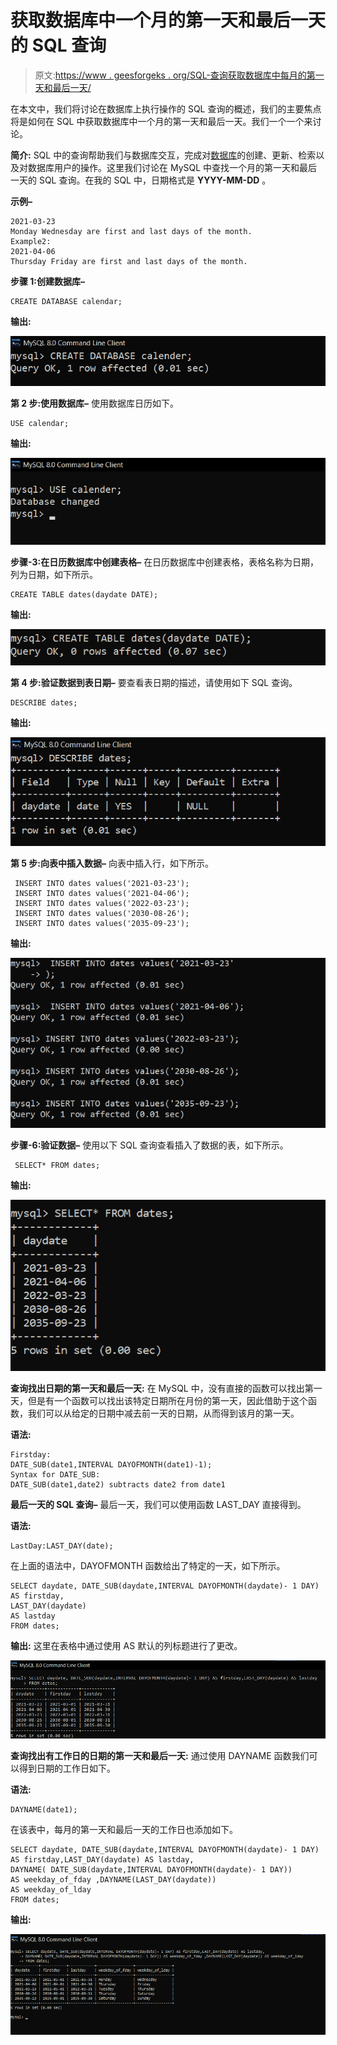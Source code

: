 # 获取数据库中一个月的第一天和最后一天的 SQL 查询

> 原文:[https://www . geesforgeks . org/SQL-查询获取数据库中每月的第一天和最后一天/](https://www.geeksforgeeks.org/sql-query-to-get-first-and-last-day-of-a-month-in-a-database/)

在本文中，我们将讨论在数据库上执行操作的 SQL 查询的概述，我们的主要焦点将是如何在 SQL 中获取数据库中一个月的第一天和最后一天。我们一个一个来讨论。

**简介:**
SQL 中的查询帮助我们与数据库交互，完成对[数据库](https://www.geeksforgeeks.org/introduction-of-dbms-database-management-system-set-1/)的创建、更新、检索以及对数据库用户的操作。这里我们讨论在 MySQL 中查找一个月的第一天和最后一天的 SQL 查询。在我的 SQL 中，日期格式是 **YYYY-MM-DD** 。

**示例–**

```
2021-03-23
Monday Wednesday are first and last days of the month.
Example2:
2021-04-06
Thursday Friday are first and last days of the month.
```

**步骤 1:创建数据库–**

```
CREATE DATABASE calendar;
```

**输出:**

![](img/04b802d49d3e27c6017c904cf4ad58da.png)

**第 2 步:使用数据库–**
使用数据库日历如下。

```
USE calendar;
```

**输出:**

![](img/7d2e823e532fa031ca16899ad4227c23.png)

**步骤-3:在日历数据库中创建表格–**
在日历数据库中创建表格，表格名称为日期，列为日期，如下所示。

```
CREATE TABLE dates(daydate DATE);
```

**输出:**

![](img/cf1a55909242a838acfcadefaf41f3c0.png)

**第 4 步:验证数据到表日期–**
要查看表日期的描述，请使用如下 SQL 查询。

```
DESCRIBE dates;
```

**输出:**

![](img/395b63d0d3442eeb34dc5d7ec63f098f.png)

**第 5 步:向表中插入数据–**
向表中插入行，如下所示。

```
 INSERT INTO dates values('2021-03-23');
 INSERT INTO dates values('2021-04-06');
 INSERT INTO dates values('2022-03-23');
 INSERT INTO dates values('2030-08-26');
 INSERT INTO dates values('2035-09-23');
```

**输出:**

![](img/a98b74e893c015459bf5d28c5d2169a9.png)

**步骤-6:验证数据–**
使用以下 SQL 查询查看插入了数据的表，如下所示。

```
 SELECT* FROM dates;
```

**输出:**

![](img/17a60874d26344c7d4c051cfa1f520ec.png)

**查询找出日期的第一天和最后一天:**
在 MySQL 中，没有直接的函数可以找出第一天，但是有一个函数可以找出该特定日期所在月份的第一天，因此借助于这个函数，我们可以从给定的日期中减去前一天的日期，从而得到该月的第一天。

**语法:**

```
Firstday:
DATE_SUB(date1,INTERVAL DAYOFMONTH(date1)-1);
Syntax for DATE_SUB:
DATE_SUB(date1,date2) subtracts date2 from date1
```

**最后一天的 SQL 查询–**
最后一天，我们可以使用函数 LAST_DAY 直接得到。

**语法:**

```
LastDay:LAST_DAY(date);
```

在上面的语法中，DAYOFMONTH 函数给出了特定的一天，如下所示。

```
SELECT daydate, DATE_SUB(daydate,INTERVAL DAYOFMONTH(daydate)- 1 DAY) 
AS firstday,
LAST_DAY(daydate) 
AS lastday
FROM dates;
```

**输出:**
这里在表格中通过使用 AS 默认的列标题进行了更改。

![](img/7d0ac6217602d1887adaefd3dea92909.png)

**查询找出有工作日的日期的第一天和最后一天:**
通过使用 DAYNAME 函数我们可以得到日期的工作日如下。

**语法:**

```
DAYNAME(date1);
```

在该表中，每月的第一天和最后一天的工作日也添加如下。

```
SELECT daydate, DATE_SUB(daydate,INTERVAL DAYOFMONTH(daydate)- 1 DAY) 
AS firstday,LAST_DAY(daydate) AS lastday,
DAYNAME( DATE_SUB(daydate,INTERVAL DAYOFMONTH(daydate)- 1 DAY)) 
AS weekday_of_fday ,DAYNAME(LAST_DAY(daydate)) 
AS weekday_of_lday
FROM dates;
```

**输出:**

![](img/b44af9d71f3c7008733d7c9d66c710db.png)
